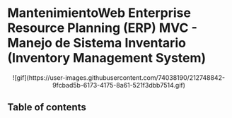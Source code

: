 # MantenimientoWeb Enterprise Resource Planning (ERP) MVC - Manejo de Sistema Inventario (Inventory Management System)
 
<center>![gif](https://user-images.githubusercontent.com/74038190/212748842-9fcbad5b-6173-4175-8a61-521f3dbb7514.gif)</center>

<h2>Table of contents</h2>
